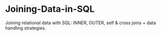 # Joining-Data-in-SQL
Joining relational data with SQL: INNER, OUTER, self &amp; cross joins + data handling strategies.
